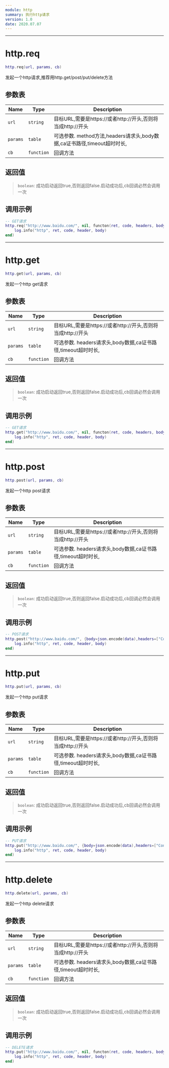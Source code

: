 ```yaml
---
module: http
summary: 执行http请求
version: 1.0
date: 2020.07.07
---
```


--------------------------------------------------
# http.req

```lua
http.req(url, params, cb)
```

发起一个http请求,推荐用http.get/post/put/delete方法

## 参数表

Name | Type | Description
-----|------|--------------
`url`|`string`| 目标URL,需要是https://或者http://开头,否则将当成http://开头
`params`|`table`| 可选参数. method方法,headers请求头,body数据,ca证书路径,timeout超时时长,
`cb`|`function`| 回调方法

## 返回值

> `boolean`: 成功启动返回true,否则返回false.启动成功后,cb回调必然会调用一次

## 调用示例

```lua
-- GET请求
http.req("http://www.baidu.com/", nil, functon(ret, code, headers, body)
    log.info("http", ret, code, header, body)
end) 
```


--------------------------------------------------
# http.get

```lua
http.get(url, params, cb)
```

发起一个http get请求

## 参数表

Name | Type | Description
-----|------|--------------
`url`|`string`| 目标URL,需要是https://或者http://开头,否则将当成http://开头
`params`|`table`| 可选参数. headers请求头,body数据,ca证书路径,timeout超时时长,
`cb`|`function`| 回调方法

## 返回值

> `boolean`: 成功启动返回true,否则返回false.启动成功后,cb回调必然会调用一次

## 调用示例

```lua
-- GET请求
http.get("http://www.baidu.com/", nil, functon(ret, code, headers, body)
    log.info("http", ret, code, header, body)
end) 
```


--------------------------------------------------
# http.post

```lua
http.post(url, params, cb)
```

发起一个http post请求

## 参数表

Name | Type | Description
-----|------|--------------
`url`|`string`| 目标URL,需要是https://或者http://开头,否则将当成http://开头
`params`|`table`| 可选参数. headers请求头,body数据,ca证书路径,timeout超时时长,
`cb`|`function`| 回调方法

## 返回值

> `boolean`: 成功启动返回true,否则返回false.启动成功后,cb回调必然会调用一次

## 调用示例

```lua
-- POST请求
http.post("http://www.baidu.com/", {body=json.encode(data),headers=["Content-Type","application/json"]}, functon(ret, code, headers, body)
    log.info("http", ret, code, header, body)
end) 
```


--------------------------------------------------
# http.put

```lua
http.put(url, params, cb)
```

发起一个http put请求

## 参数表

Name | Type | Description
-----|------|--------------
`url`|`string`| 目标URL,需要是https://或者http://开头,否则将当成http://开头
`params`|`table`| 可选参数. headers请求头,body数据,ca证书路径,timeout超时时长,
`cb`|`function`| 回调方法

## 返回值

> `boolean`: 成功启动返回true,否则返回false.启动成功后,cb回调必然会调用一次

## 调用示例

```lua
-- PUT请求
http.put("http://www.baidu.com/", {body=json.encode(data),headers=["Content-Type","application/json"]}, functon(ret, code, headers, body)
    log.info("http", ret, code, header, body)
end) 
```


--------------------------------------------------
# http.delete

```lua
http.delete(url, params, cb)
```

发起一个http delete请求

## 参数表

Name | Type | Description
-----|------|--------------
`url`|`string`| 目标URL,需要是https://或者http://开头,否则将当成http://开头
`params`|`table`| 可选参数. headers请求头,body数据,ca证书路径,timeout超时时长,
`cb`|`function`| 回调方法

## 返回值

> `boolean`: 成功启动返回true,否则返回false.启动成功后,cb回调必然会调用一次

## 调用示例

```lua
-- DELETE请求
http.put("http://www.baidu.com/", nil, functon(ret, code, headers, body)
    log.info("http", ret, code, header, body)
end) 
```


